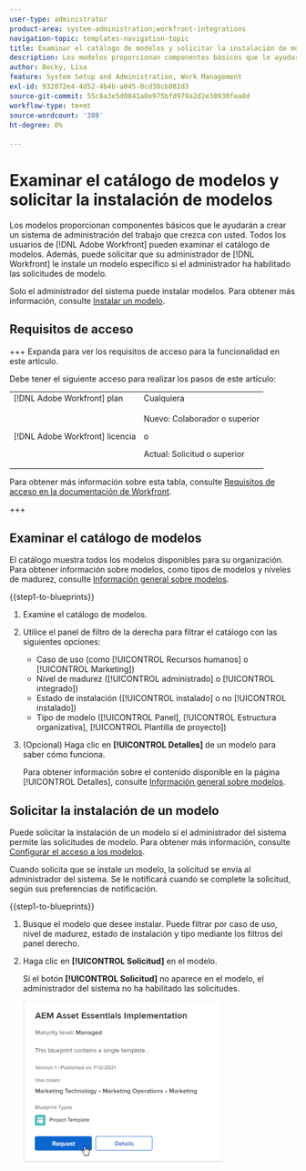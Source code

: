 ```yaml
---
user-type: administrator
product-area: system-administration;workfront-integrations
navigation-topic: templates-navigation-topic
title: Examinar el catálogo de modelos y solicitar la instalación de modelos
description: Los modelos proporcionan componentes básicos que le ayudarán a crear un sistema de administración del trabajo que crezca con usted. Todos los usuarios  [!DNL Adobe Workfront] pueden examinar el catálogo de modelos. Además, puede solicitar que su administrador de  [!DNL Workfront] instale un modelo específico para usted si el administrador ha habilitado las solicitudes de modelo.
author: Becky, Lisa
feature: System Setup and Administration, Work Management
exl-id: 932072e4-4d52-4b4b-a045-0cd38cb882d3
source-git-commit: 55c8a3e5d0041a0e975bfd979a2d2e38930fea8d
workflow-type: tm+mt
source-wordcount: '388'
ht-degree: 0%

---
```


# Examinar el catálogo de modelos y solicitar la instalación de modelos

Los modelos proporcionan componentes básicos que le ayudarán a crear un sistema de administración del trabajo que crezca con usted. Todos los usuarios de [!DNL Adobe Workfront] pueden examinar el catálogo de modelos. Además, puede solicitar que su administrador de [!DNL Workfront] le instale un modelo específico si el administrador ha habilitado las solicitudes de modelo.

Solo el administrador del sistema puede instalar modelos. Para obtener más información, consulte [Instalar un modelo](../../administration-and-setup/blueprints/blueprints-install.md).

## Requisitos de acceso

+++ Expanda para ver los requisitos de acceso para la funcionalidad en este artículo.

Debe tener el siguiente acceso para realizar los pasos de este artículo:

<table style="table-layout:auto"> 
 <col> 
 <col> 
 <tbody> 
  <tr> 
   <td role="rowheader">[!DNL Adobe Workfront] plan</td> 
   <td>Cualquiera</td> 
  </tr> 
  <tr> 
   <td role="rowheader">[!DNL Adobe Workfront] licencia</td> 
   <td>
   <p>Nuevo: Colaborador o superior</p>
   <p>o</p>
   <p>Actual: Solicitud o superior</p></td> 
  </tr>
 </tbody> 
</table>

Para obtener más información sobre esta tabla, consulte [Requisitos de acceso en la documentación de Workfront](/help/quicksilver/administration-and-setup/add-users/access-levels-and-object-permissions/access-level-requirements-in-documentation.md).

+++

## Examinar el catálogo de modelos

El catálogo muestra todos los modelos disponibles para su organización. Para obtener información sobre modelos, como tipos de modelos y niveles de madurez, consulte [Información general sobre modelos](../../administration-and-setup/blueprints/blueprints-overview.md).

{{step1-to-blueprints}}

1. Examine el catálogo de modelos.
1. Utilice el panel de filtro de la derecha para filtrar el catálogo con las siguientes opciones:

   * Caso de uso (como [!UICONTROL Recursos humanos] o [!UICONTROL Marketing])
   * Nivel de madurez ([!UICONTROL administrado] o [!UICONTROL integrado])
   * Estado de instalación ([!UICONTROL instalado] o no [!UICONTROL instalado])
   * Tipo de modelo (<!--Custom Form, -->[!UICONTROL Panel], [!UICONTROL Estructura organizativa], [!UICONTROL Plantilla de proyecto]<!--, Request Queue, Setup Feature-->)

1. (Opcional) Haga clic en **[!UICONTROL Detalles]** de un modelo para saber cómo funciona.

   Para obtener información sobre el contenido disponible en la página [!UICONTROL Detalles], consulte [Información general sobre modelos](../../administration-and-setup/blueprints/blueprints-overview.md).

## Solicitar la instalación de un modelo

Puede solicitar la instalación de un modelo si el administrador del sistema permite las solicitudes de modelo. Para obtener más información, consulte [Configurar el acceso a los modelos](../../administration-and-setup/blueprints/configure-access-to-blueprints.md).

Cuando solicita que se instale un modelo, la solicitud se envía al administrador del sistema. Se le notificará cuando se complete la solicitud, según sus preferencias de notificación.

{{step1-to-blueprints}}

1. Busque el modelo que desee instalar. Puede filtrar por caso de uso, nivel de madurez, estado de instalación y tipo mediante los filtros del panel derecho.
1. Haga clic en **[!UICONTROL Solicitud]** en el modelo.

   Si el botón **[!UICONTROL Solicitud]** no aparece en el modelo, el administrador del sistema no ha habilitado las solicitudes.

   ![Solicitar modelo](assets/blueprints-non-admin-request-bp-350x283.png)
